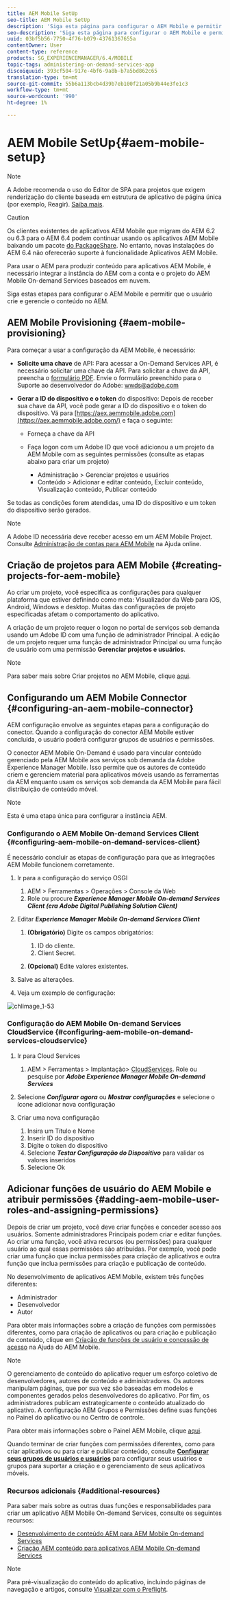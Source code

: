 ```yaml
---
title: AEM Mobile SetUp
seo-title: AEM Mobile SetUp
description: 'Siga esta página para configurar o AEM Mobile e permitir que o usuário crie e gerencie o conteúdo no AEM. Esta página fornece informações sobre a integração da instância de AEM com a conta e os projetos AEM Mobile On-demand Services baseados em nuvem. '
seo-description: 'Siga esta página para configurar o AEM Mobile e permitir que o usuário crie e gerencie o conteúdo no AEM. Esta página fornece informações sobre a integração da instância de AEM com a conta e os projetos AEM Mobile On-demand Services baseados em nuvem. '
uuid: 03bf5b56-7750-4f76-b079-43761367655a
contentOwner: User
content-type: reference
products: SG_EXPERIENCEMANAGER/6.4/MOBILE
topic-tags: administering-on-demand-services-app
discoiquuid: 393cf504-917e-4bf6-9a8b-b7a5bd862c65
translation-type: tm+mt
source-git-commit: 55b6a113bcb4d39b7eb100f21a05b9b44e3fe1c3
workflow-type: tm+mt
source-wordcount: '990'
ht-degree: 1%

---
```



# AEM Mobile SetUp{#aem-mobile-setup}

>[!NOTE]
>
>A Adobe recomenda o uso do Editor de SPA para projetos que exigem renderização do cliente baseada em estrutura de aplicativo de página única (por exemplo, Reagir). [Saiba mais](/help/sites-developing/spa-overview.md).

>[!CAUTION]
>
>Os clientes existentes de aplicativos AEM Mobile que migram do AEM 6.2 ou 6.3 para o AEM 6.4 podem continuar usando os aplicativos AEM Mobile baixando um pacote [do PackageShare](https://www.adobeaemcloud.com/content/marketplace/marketplaceProxy.html?packagePath=/content/companies/public/adobe/packages/cq640/compatpack/aem-mobile-package). No entanto, novas instalações do AEM 6.4 não oferecerão suporte à funcionalidade Aplicativos AEM Mobile.

Para usar o AEM para produzir conteúdo para aplicativos AEM Mobile, é necessário integrar a instância do AEM com a conta e o projeto do AEM Mobile On-demand Services baseados em nuvem.

Siga estas etapas para configurar o AEM Mobile e permitir que o usuário crie e gerencie o conteúdo no AEM.

## AEM Mobile Provisioning {#aem-mobile-provisioning}

Para começar a usar a configuração da AEM Mobile, é necessário:

* **Solicite uma chave** de API: Para acessar a On-Demand Services API, é necessário solicitar uma chave da API. Para solicitar a chave da API, preencha o [formulário PDF](https://helpx.adobe.com/digital-publishing-solution/help/integrating-dps.html). Envie o formulário preenchido para o Suporte ao desenvolvedor do Adobe: [wwds@adobe.com](mailto:wwds@adobe.com)

* **Gerar a ID do dispositivo e o token** do dispositivo: Depois de receber sua chave da API, você pode gerar a ID do dispositivo e o token do dispositivo. Vá para [https://aex.aemmobile.adobe.com](https://aex.aemmobile.adobe.com/) e faça o seguinte:

   * Forneça a chave da API
   * Faça logon com um Adobe ID que você adicionou a um projeto da AEM Mobile com as seguintes permissões (consulte as etapas abaixo para criar um projeto)

      * Administração > Gerenciar projetos e usuários
      * Conteúdo > Adicionar e editar conteúdo, Excluir conteúdo, Visualização conteúdo, Publicar conteúdo

Se todas as condições forem atendidas, uma ID do dispositivo e um token do dispositivo serão gerados.

>[!NOTE]
>
>A Adobe ID necessária deve receber acesso em um AEM Mobile Project. Consulte [Administração de contas para AEM Mobile](https://helpx.adobe.com/digital-publishing-solution/help/account-admin-dps.html) na Ajuda online.

## Criação de projetos para AEM Mobile {#creating-projects-for-aem-mobile}

Ao criar um projeto, você especifica as configurações para qualquer plataforma que estiver definindo como meta: Visualizador da Web para iOS, Android, Windows e desktop. Muitas das configurações de projeto especificadas afetam o comportamento do aplicativo.

A criação de um projeto requer o logon no portal de serviços sob demanda usando um Adobe ID com uma função de administrador Principal. A edição de um projeto requer uma função de administrador Principal ou uma função de usuário com uma permissão **Gerenciar projetos e usuários**.

>[!NOTE]
>
>Para saber mais sobre Criar projetos no AEM Mobile, clique [aqui](https://helpx.adobe.com/digital-publishing-solution/help/creating-projects.html).

## Configurando um AEM Mobile Connector {#configuring-an-aem-mobile-connector}

AEM configuração envolve as seguintes etapas para a configuração do conector. Quando a configuração do conector AEM Mobile estiver concluída, o usuário poderá configurar grupos de usuários e permissões.

O conector AEM Mobile On-Demand é usado para vincular conteúdo gerenciado pela AEM Mobile aos serviços sob demanda da Adobe Experience Manager Mobile. Isso permite que os autores de conteúdo criem e gerenciem material para aplicativos móveis usando as ferramentas da AEM enquanto usam os serviços sob demanda da AEM Mobile para fácil distribuição de conteúdo móvel.

>[!NOTE]
>
>Esta é uma etapa única para configurar a instância AEM.

### Configurando o AEM Mobile On-demand Services Client {#configuring-aem-mobile-on-demand-services-client}

É necessário concluir as etapas de configuração para que as integrações AEM Mobile funcionem corretamente.

1. Ir para a configuração do serviço OSGI

   1. AEM > Ferramentas > Operações > Console da Web
   1. Role ou procure ***Experience Manager Mobile On-demand Services Client (era Adobe Digital Publishing Solution Client)***

1. Editar ***Experience Manager Mobile On-demand Services Client***

   1. **(Obrigatório)** Digite os campos obrigatórios:

      1. ID do cliente.
      1. Client Secret.
   1. **(Opcional)** Edite valores existentes.


1. Salve as alterações.
1. Veja um exemplo de configuração:

![chlimage_1-53](assets/chlimage_1-53.png)

### Configuração do AEM Mobile On-demand Services CloudService {#configuring-aem-mobile-on-demand-services-cloudservice}

1. Ir para Cloud Services

   1. AEM > Ferramentas > Implantação> [CloudServices](http://localhost:4502/libs/cq/core/content/tools/cloudservices.html). Role ou pesquise por ***Adobe Experience Manager Mobile On-demand Services***

1. Selecione ***Configurar agora*** ou ***Mostrar configurações*** e selecione o ícone adicionar nova configuração

1. Criar uma nova configuração

   1. Insira um Título e Nome
   1. Inserir ID do dispositivo
   1. Digite o token do dispositivo
   1. Selecione ***Testar Configuração do Dispositivo*** para validar os valores inseridos
   1. Selecione Ok

## Adicionar funções de usuário do AEM Mobile e atribuir permissões {#adding-aem-mobile-user-roles-and-assigning-permissions}

Depois de criar um projeto, você deve criar funções e conceder acesso aos usuários. Somente administradores Principais podem criar e editar funções. Ao criar uma função, você ativa recursos (ou permissões) para qualquer usuário ao qual essas permissões são atribuídas. Por exemplo, você pode criar uma função que inclua permissões para criação de aplicativos e outra função que inclua permissões para criação e publicação de conteúdo.

No desenvolvimento de aplicativos AEM Mobile, existem três funções diferentes:

* Administrador
* Desenvolvedor
* Autor

Para obter mais informações sobre a criação de funções com permissões diferentes, como para criação de aplicativos ou para criação e publicação de conteúdo, clique em [Criação de funções de usuário e concessão de acesso](https://helpx.adobe.com/digital-publishing-solution/help/account-admin-dps.html) na Ajuda do AEM Mobile.

>[!NOTE]
>
>O gerenciamento de conteúdo do aplicativo requer um esforço coletivo de desenvolvedores, autores de conteúdo e administradores. Os autores manipulam páginas, que por sua vez são baseadas em modelos e componentes gerados pelos desenvolvedores do aplicativo. Por fim, os administradores publicam estrategicamente o conteúdo atualizado do aplicativo. A configuração AEM Grupos e Permissões define suas funções no Painel do aplicativo ou no Centro de controle.
>
>Para obter mais informações sobre o Painel AEM Mobile, clique [aqui](/help/mobile/mobile-apps-ondemand-application-dashboard.md).

Quando terminar de criar funções com permissões diferentes, como para criar aplicativos ou para criar e publicar conteúdo, consulte [**Configurar seus grupos de usuários e usuários**](/help/mobile/aem-mobile-configure-users.md) para configurar seus usuários e grupos para suportar a criação e o gerenciamento de seus aplicativos móveis.

### Recursos adicionais {#additional-resources}

Para saber mais sobre as outras duas funções e responsabilidades para criar um aplicativo AEM Mobile On-demand Services, consulte os seguintes recursos:

* [Desenvolvimento de conteúdo AEM para AEM Mobile On-demand Services](/help/mobile/aem-mobile-on-demand.md)
* [Criação AEM conteúdo para aplicativos AEM Mobile On-demand Services](/help/mobile/mobile-apps-ondemand.md)

>[!NOTE]
>
>Para pré-visualização do conteúdo do aplicativo, incluindo páginas de navegação e artigos, consulte [Visualizar com o Preflight](/help/mobile/aem-mobile-manage-ondemand-services.md).
